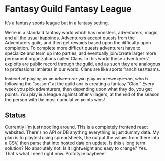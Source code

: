 # Fantasy Guild Fantasy League

It’s a fantasy sports league but in a fantasy setting. 

We’re in a standard fantasy world which has monsters, adventurers, magic, and all the usual trappings. Adventurers accept quests from the Adventurers guild, and then get rewards based upon the difficulty upon completion. To complete more difficult quests adventurers have to specialize and team up into parties, and eventually join/create larger more permanent organizations called Clans. In this world these adventurers’ exploits are public record through the guild, and as such they are analogous to professional athletes in our world. Clans are like sports franchises/teams. 

Instead of playing as an adventurer you play as a townsperson, who is following the “season” at the guild and is creating a fantasy “Clan.” Every week you pick adventurers, then depending upon what they do, you get points. You play in a league against other villagers, at the end of the season the person with the most cumulative points wins!


## Status
Currently I'm just noodling around. This is a completely frontend react websited. There's no API or DB anything everything is just dummy data. My plan is to playtest using spreadsheets, the output the values from there into a CSV, then parse that into hosted data on update. Is this a long term solution? No absolutely not. Is it lightweight and easy to change? Yes. That's what I need right now. Prototype baybeee!
